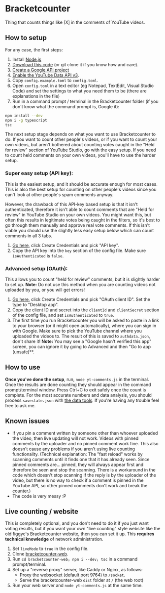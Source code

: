 # Bracketcounter
Thing that counts things like [X] in the comments of YouTube videos.

## How to setup
For any case, the first steps:
1. Install [Node.js](https://nodejs.org/en/download/)
1. [Download this code](https://github.com/figgyc/bracketcounter/archive/master.zip) (or git clone it if you know how and care).
1. [Create a Google API project](https://console.developers.google.com/projectcreate)
1. [Enable the YouTube Data API v3](https://console.developers.google.com/apis/library/youtube.googleapis.com).
1. Copy `config.example.toml` to `config.toml`.
1. Open `config.toml` in a text editor (eg Notepad, TextEdit, Visual Studio Code) and set the settings to what you need them to be (there are explanations in the file)
1. Run in a command prompt / terminal in the Bracketcounter folder (if you don't know what the command prompt is, Google it):
```sh
npm install --dev
npm i -g typescript
tsc
```

The next setup stage depends on what you want to use Bracketcounter to do. If you want to count other people's videos, or if you want to count your own videos, but aren't bothered about counting votes caught in the "Held for review" section of YouTube Studio, go with the easy setup. If you need to count held comments on your own videos, you'll have to use the harder setup.

### Super easy setup (API key):
This is the easiest setup, and it should be accurate enough for most cases. This is also the best setup for counting on other people's videos since you can't look at other people's spam comments anyway.

However, the drawback of this API-key based setup is that it isn't authenticated, therefore it isn't able to count comments that are "Held for review" in YouTube Studio on your own videos. You might want this, but often this results in legitimate votes being caught in the filters, so it's best to go through them manually and approve real vote comments. If this isn't viable you should use the slightly less easy setup below which can count comments in all 3 tabs.
1. [Go here](https://console.developers.google.com/apis/api/youtube.googleapis.com/credentials), click Create Credentials and pick "API key".
2. Copy the API key into the `key` section of the config file. Make sure `isAuthenticated` is `false`.

### Advanced setup (OAuth):
This allows you to count "held for review" comments, but it is slightly harder to set up. **Note:** Do not use this method when you are counting videos not uploaded by you, or you will get errors!
1. [Go here](https://console.developers.google.com/apis/api/youtube.googleapis.com/credentials), click Create Credentials and pick "OAuth client ID". Set the type to "Desktop app".
2. Copy the client ID and secret into the `clientId` and `clientSecret` section of the config file, and set `isAuthenticated` to `true`.
3. The first time you run Bracketcounter you will be asked to paste in a link to your browser (or it might open automatically), where you can sign in with Google. Make sure to pick the YouTube channel where you uploaded the videos to. The result of this is saved to `authdata.json`, don't share it! **Note:** You may see a "Google hasn't verified this app" screen, you can ignore it by going to Advanced and then "Go to app (unsafe)**.

## How to use
**Once you've done the setup**,  run, `node yt-comments.js` in the terminal. Once the results are done counting they should appear in the command prompt/terminal window. Press Ctrl+C to exit safely once the count is complete. For the most accurate numbers and data analysis, you should process `savestate.json` with [the data tools](https://github.com/figgyc/bracketcounter-datastuff).
If you're having any trouble feel free to ask me.

## Known issues
- If you pin a comment written by someone other than whoever uploaded the video, then live updating will not work. Videos with pinned comments by the uploader and no pinned comment work fine. This also doesn't cause any problems if you aren't using live counting functionality. (Technical explanation: The "fast reload" works by scanning comments until it finds one that it has already seen. Since pinned comments are... pinned, they will always appear first and therefore be seen and stop the scanning. There is a workaround in the code which doesn't stop scanning if the reply is by the uploader of the video, but there is no way to check if a comment is pinned in the YouTube API, so other pinned comments don't work and break the counter.)
- The code is very messy :P

## Live counting / website
This is completely optional, and you don't need to do it if you just want voting results, but if you want your own "live counting" style website like the old figgyc's Bracketcounter website, then you can set it up.
This **requires technical knowledge** of network administration.
1. Set `liveMode` to `true` in the config file.
1. Clone [bracketcounter-web](https://github.com/figgyc/bracketcounter-web).
1. Run `cd bracketcounter-web; npm i --dev; tsc` in a command prompt/terminal.
1. Set up a "reverse proxy" server, like Caddy or Nginx, as follows:
    - Proxy the websocket (default port 9764) to `/socket`.
    - Serve the bracketcounter-web `dist` folder at `/` (the web root)
1. Run your web server and `node yt-comments.js` at the same time.
